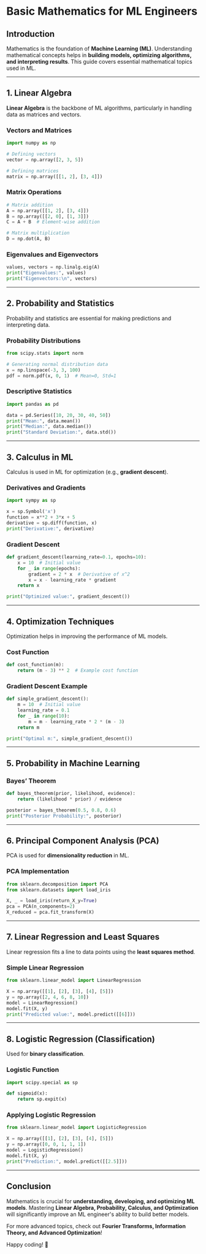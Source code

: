 # Basic Mathematics for ML Engineers

## Introduction
Mathematics is the foundation of **Machine Learning (ML)**. Understanding mathematical concepts helps in **building models, optimizing algorithms, and interpreting results**. This guide covers essential mathematical topics used in ML.

---
## 1. Linear Algebra
**Linear Algebra** is the backbone of ML algorithms, particularly in handling data as matrices and vectors.

### Vectors and Matrices
```python
import numpy as np

# Defining vectors
vector = np.array([2, 3, 5])

# Defining matrices
matrix = np.array([[1, 2], [3, 4]])
```

### Matrix Operations
```python
# Matrix addition
A = np.array([[1, 2], [3, 4]])
B = np.array([[2, 0], [1, 3]])
C = A + B  # Element-wise addition

# Matrix multiplication
D = np.dot(A, B)
```

### Eigenvalues and Eigenvectors
```python
values, vectors = np.linalg.eig(A)
print("Eigenvalues:", values)
print("Eigenvectors:\n", vectors)
```

---
## 2. Probability and Statistics
Probability and statistics are essential for making predictions and interpreting data.

### Probability Distributions
```python
from scipy.stats import norm

# Generating normal distribution data
x = np.linspace(-3, 3, 100)
pdf = norm.pdf(x, 0, 1)  # Mean=0, Std=1
```

### Descriptive Statistics
```python
import pandas as pd

data = pd.Series([10, 20, 30, 40, 50])
print("Mean:", data.mean())
print("Median:", data.median())
print("Standard Deviation:", data.std())
```

---
## 3. Calculus in ML
Calculus is used in ML for optimization (e.g., **gradient descent**).

### Derivatives and Gradients
```python
import sympy as sp

x = sp.Symbol('x')
function = x**2 + 3*x + 5
derivative = sp.diff(function, x)
print("Derivative:", derivative)
```

### Gradient Descent
```python
def gradient_descent(learning_rate=0.1, epochs=10):
    x = 10  # Initial value
    for _ in range(epochs):
        gradient = 2 * x  # Derivative of x^2
        x = x - learning_rate * gradient
    return x

print("Optimized value:", gradient_descent())
```

---
## 4. Optimization Techniques
Optimization helps in improving the performance of ML models.

### Cost Function
```python
def cost_function(m):
    return (m - 3) ** 2  # Example cost function
```

### Gradient Descent Example
```python
def simple_gradient_descent():
    m = 10  # Initial value
    learning_rate = 0.1
    for _ in range(10):
        m = m - learning_rate * 2 * (m - 3)
    return m

print("Optimal m:", simple_gradient_descent())
```

---
## 5. Probability in Machine Learning
### Bayes’ Theorem
```python
def bayes_theorem(prior, likelihood, evidence):
    return (likelihood * prior) / evidence

posterior = bayes_theorem(0.5, 0.8, 0.6)
print("Posterior Probability:", posterior)
```

---
## 6. Principal Component Analysis (PCA)
PCA is used for **dimensionality reduction** in ML.

### PCA Implementation
```python
from sklearn.decomposition import PCA
from sklearn.datasets import load_iris

X, _ = load_iris(return_X_y=True)
pca = PCA(n_components=2)
X_reduced = pca.fit_transform(X)
```

---
## 7. Linear Regression and Least Squares
Linear regression fits a line to data points using the **least squares method**.

### Simple Linear Regression
```python
from sklearn.linear_model import LinearRegression

X = np.array([[1], [2], [3], [4], [5]])
y = np.array([2, 4, 6, 8, 10])
model = LinearRegression()
model.fit(X, y)
print("Predicted value:", model.predict([[6]]))
```

---
## 8. Logistic Regression (Classification)
Used for **binary classification**.

### Logistic Function
```python
import scipy.special as sp

def sigmoid(x):
    return sp.expit(x)
```

### Applying Logistic Regression
```python
from sklearn.linear_model import LogisticRegression

X = np.array([[1], [2], [3], [4], [5]])
y = np.array([0, 0, 1, 1, 1])
model = LogisticRegression()
model.fit(X, y)
print("Prediction:", model.predict([[2.5]]))
```

---
## Conclusion
Mathematics is crucial for **understanding, developing, and optimizing ML models**. Mastering **Linear Algebra, Probability, Calculus, and Optimization** will significantly improve an ML engineer's ability to build better models.

For more advanced topics, check out **Fourier Transforms, Information Theory, and Advanced Optimization**!

Happy coding! 🚀